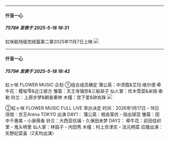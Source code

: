 ﻿
*****

####  仟音一心  
##### 7578#       发表于 2025-5-18 18:31

虹咲剧场版完结篇第二章2025年11月7日上映
<img src="https://p.sda1.dev/24/899f011c611fcddf6c42b858d8bacd3d/image.jpg" referrerpolicy="no-referrer">


*****

####  仟音一心  
##### 7579#       发表于 2025-5-18 18:42

虹ヶ咲 FLOWER MUSIC 企划
①组合成员确定
蒲公英：中须霞&amp;艾玛·维尔德 
牵牛花：樱坂雫&amp;近江彼方 
雏菊：天王寺璃奈&amp;三船栞子 
仙人掌：优木雪菜&amp;米娅·泰勒 
铃兰：上原步梦&amp;朝香果林 
木槿：宫下爱&amp;钟岚珠
<img src="https://p.sda1.dev/24/fcad1e0991fae13103ce9f518eac91b0/image.jpg" referrerpolicy="no-referrer">

②虹ヶ咲 FLOWER MUSIC FULL LIVE 举办决定
时间：2026年1月17日・18日
场馆：京王Arena TOKYO
出演
DAY1：
蒲公英：相良茉优・指出球亚 
雏菊：田中千惠美・小泉萌香 
铃兰：大西亚玖璃・久保田未梦
DAY2：
牵牛花：前田佳织里・鬼头明里
仙人掌：林鼓子・内田秀
木槿：村上奈津实・法元明菜
应援出演：矢野妃菜喜（2天均出演）


